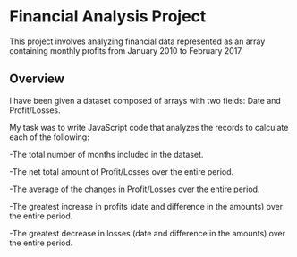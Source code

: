 # Financial Analysis Project
This project involves analyzing financial data represented as an array containing monthly profits from January 2010 to February 2017.

## Overview
I have been given a dataset composed of arrays with two fields: Date and Profit/Losses.

My task was to write JavaScript code that analyzes the records to calculate each of the following:

-The total number of months included in the dataset.

-The net total amount of Profit/Losses over the entire period.

-The average of the changes in Profit/Losses over the entire period.

-The greatest increase in profits (date and difference in the amounts) over the entire period.

-The greatest decrease in losses (date and difference in the amounts) over the entire period.